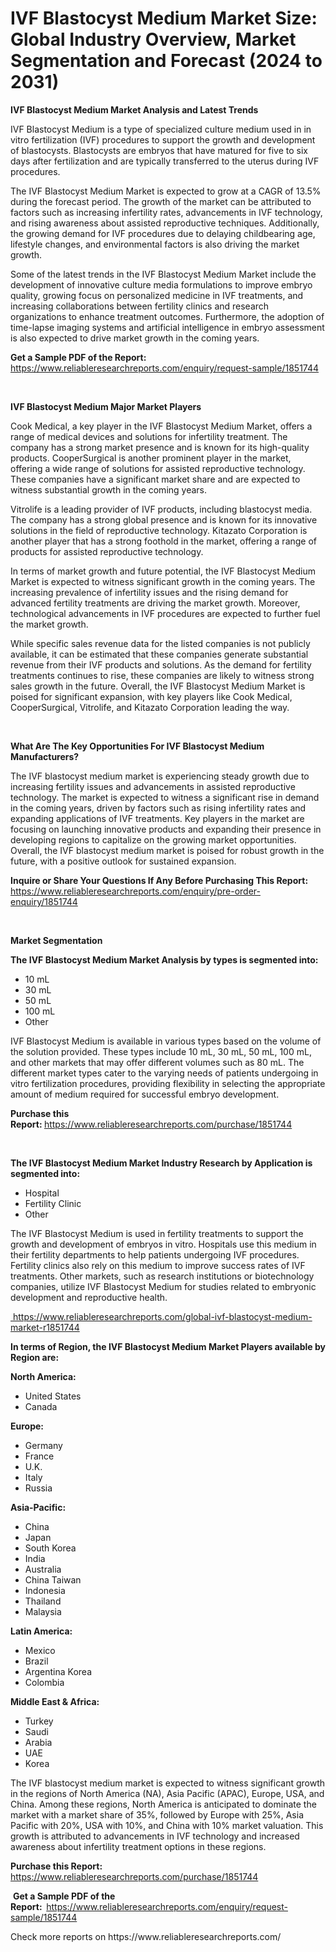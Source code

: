 <p><h1>IVF Blastocyst Medium Market Size: Global Industry Overview, Market Segmentation and Forecast (2024 to 2031)</h1></p><p><strong>IVF Blastocyst Medium Market Analysis and Latest Trends</strong></p>
<p><p>IVF Blastocyst Medium is a type of specialized culture medium used in in vitro fertilization (IVF) procedures to support the growth and development of blastocysts. Blastocysts are embryos that have matured for five to six days after fertilization and are typically transferred to the uterus during IVF procedures.</p><p>The IVF Blastocyst Medium Market is expected to grow at a CAGR of 13.5% during the forecast period. The growth of the market can be attributed to factors such as increasing infertility rates, advancements in IVF technology, and rising awareness about assisted reproductive techniques. Additionally, the growing demand for IVF procedures due to delaying childbearing age, lifestyle changes, and environmental factors is also driving the market growth.</p><p>Some of the latest trends in the IVF Blastocyst Medium Market include the development of innovative culture media formulations to improve embryo quality, growing focus on personalized medicine in IVF treatments, and increasing collaborations between fertility clinics and research organizations to enhance treatment outcomes. Furthermore, the adoption of time-lapse imaging systems and artificial intelligence in embryo assessment is also expected to drive market growth in the coming years.</p></p>
<p><strong>Get a Sample PDF of the Report:&nbsp;</strong> <a href="https://www.reliableresearchreports.com/enquiry/request-sample/1851744">https://www.reliableresearchreports.com/enquiry/request-sample/1851744</a></p>
<p>&nbsp;</p>
<p><strong>IVF Blastocyst Medium Major Market Players</strong></p>
<p><p>Cook Medical, a key player in the IVF Blastocyst Medium Market, offers a range of medical devices and solutions for infertility treatment. The company has a strong market presence and is known for its high-quality products. CooperSurgical is another prominent player in the market, offering a wide range of solutions for assisted reproductive technology. These companies have a significant market share and are expected to witness substantial growth in the coming years.</p><p>Vitrolife is a leading provider of IVF products, including blastocyst media. The company has a strong global presence and is known for its innovative solutions in the field of reproductive technology. Kitazato Corporation is another player that has a strong foothold in the market, offering a range of products for assisted reproductive technology.</p><p>In terms of market growth and future potential, the IVF Blastocyst Medium Market is expected to witness significant growth in the coming years. The increasing prevalence of infertility issues and the rising demand for advanced fertility treatments are driving the market growth. Moreover, technological advancements in IVF procedures are expected to further fuel the market growth.</p><p>While specific sales revenue data for the listed companies is not publicly available, it can be estimated that these companies generate substantial revenue from their IVF products and solutions. As the demand for fertility treatments continues to rise, these companies are likely to witness strong sales growth in the future. Overall, the IVF Blastocyst Medium Market is poised for significant expansion, with key players like Cook Medical, CooperSurgical, Vitrolife, and Kitazato Corporation leading the way.</p></p>
<p>&nbsp;</p>
<p><strong>What Are The Key Opportunities For IVF Blastocyst Medium Manufacturers?</strong></p>
<p><p>The IVF blastocyst medium market is experiencing steady growth due to increasing fertility issues and advancements in assisted reproductive technology. The market is expected to witness a significant rise in demand in the coming years, driven by factors such as rising infertility rates and expanding applications of IVF treatments. Key players in the market are focusing on launching innovative products and expanding their presence in developing regions to capitalize on the growing market opportunities. Overall, the IVF blastocyst medium market is poised for robust growth in the future, with a positive outlook for sustained expansion.</p></p>
<p><strong>Inquire or Share Your Questions If Any Before Purchasing This Report:</strong> <a href="https://www.reliableresearchreports.com/enquiry/pre-order-enquiry/1851744">https://www.reliableresearchreports.com/enquiry/pre-order-enquiry/1851744</a></p>
<p>&nbsp;</p>
<p><strong>Market Segmentation</strong></p>
<p><strong>The IVF Blastocyst Medium Market Analysis by types is segmented into:</strong></p>
<p><ul><li>10 mL</li><li>30 mL</li><li>50 mL</li><li>100 mL</li><li>Other</li></ul></p>
<p><p>IVF Blastocyst Medium is available in various types based on the volume of the solution provided. These types include 10 mL, 30 mL, 50 mL, 100 mL, and other markets that may offer different volumes such as 80 mL. The different market types cater to the varying needs of patients undergoing in vitro fertilization procedures, providing flexibility in selecting the appropriate amount of medium required for successful embryo development.</p></p>
<p><strong>Purchase this Report:&nbsp;</strong><a href="https://www.reliableresearchreports.com/purchase/1851744">https://www.reliableresearchreports.com/purchase/1851744</a></p>
<p>&nbsp;</p>
<p><strong>The IVF Blastocyst Medium Market Industry Research by Application is segmented into:</strong></p>
<p><ul><li>Hospital</li><li>Fertility Clinic</li><li>Other</li></ul></p>
<p><p>The IVF Blastocyst Medium is used in fertility treatments to support the growth and development of embryos in vitro. Hospitals use this medium in their fertility departments to help patients undergoing IVF procedures. Fertility clinics also rely on this medium to improve success rates of IVF treatments. Other markets, such as research institutions or biotechnology companies, utilize IVF Blastocyst Medium for studies related to embryonic development and reproductive health.</p></p>
<p><a href="https://www.reliableresearchreports.com/global-ivf-blastocyst-medium-market-r1851744">&nbsp;https://www.reliableresearchreports.com/global-ivf-blastocyst-medium-market-r1851744</a></p>
<p><strong>In terms of Region, the IVF Blastocyst Medium Market Players available by Region are:</strong></p>
<p>
    <p> <strong> North America: </strong>
        <ul>
            <li>United States</li>
            <li>Canada</li>
        </ul>
        </p> 
    <p> <strong> Europe: </strong>
        <ul>
            <li>Germany</li>
            <li>France</li>
            <li>U.K.</li>
            <li>Italy</li>
            <li>Russia</li>
        </ul>
        </p> 
    <p> <strong> Asia-Pacific: </strong>
        <ul>
            <li>China</li>
            <li>Japan</li>
            <li>South Korea</li>
            <li>India</li>
            <li>Australia</li>
            <li>China Taiwan</li>
            <li>Indonesia</li>
            <li>Thailand</li>
            <li>Malaysia</li>
        </ul>
        </p> 
    <p> <strong> Latin America: </strong>
        <ul>
            <li>Mexico</li>
            <li>Brazil</li>
            <li>Argentina Korea</li>
            <li>Colombia</li>
        </ul>
        </p> 
    <p> <strong> Middle East & Africa: </strong>
        <ul>
            <li>Turkey</li>
            <li>Saudi</li>
            <li>Arabia</li>
            <li>UAE</li>
            <li>Korea</li>
        </ul>
    </p>
    </p>
<p><p>The IVF blastocyst medium market is expected to witness significant growth in the regions of North America (NA), Asia Pacific (APAC), Europe, USA, and China. Among these regions, North America is anticipated to dominate the market with a market share of 35%, followed by Europe with 25%, Asia Pacific with 20%, USA with 10%, and China with 10% market valuation. This growth is attributed to advancements in IVF technology and increased awareness about infertility treatment options in these regions.</p></p>
<p><strong>Purchase this Report: </strong><a href="https://www.reliableresearchreports.com/purchase/1851744">https://www.reliableresearchreports.com/purchase/1851744</a></p>
<p>&nbsp;<strong>Get a Sample PDF of the Report:&nbsp;&nbsp;</strong><a href="https://www.reliableresearchreports.com/enquiry/request-sample/1851744">https://www.reliableresearchreports.com/enquiry/request-sample/1851744</a></p>
<p><strong></strong></p>
<p>Check more reports on https://www.reliableresearchreports.com/</p>